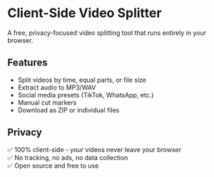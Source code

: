 # Client-Side Video Splitter

A free, privacy-focused video splitting tool that runs entirely in your browser.

## Features
- Split videos by time, equal parts, or file size
- Extract audio to MP3/WAV
- Social media presets (TikTok, WhatsApp, etc.)
- Manual cut markers
- Download as ZIP or individual files

## Privacy
✅ 100% client-side - your videos never leave your browser  
✅ No tracking, no ads, no data collection  
✅ Open source and free to use
